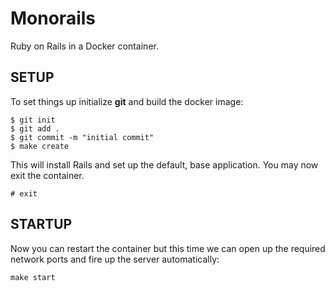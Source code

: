 # Monorails

Ruby on Rails in a Docker container.

## SETUP

To set things up initialize **git** and build the docker image:

```
$ git init
$ git add .
$ git commit -m "initial commit"
$ make create
```

This will install Rails and set up the default, base application. You may now exit the container.

```
# exit
```

## STARTUP

Now you can restart the container but this time we can open up the required network ports and fire up the server automatically:

```
make start
```

